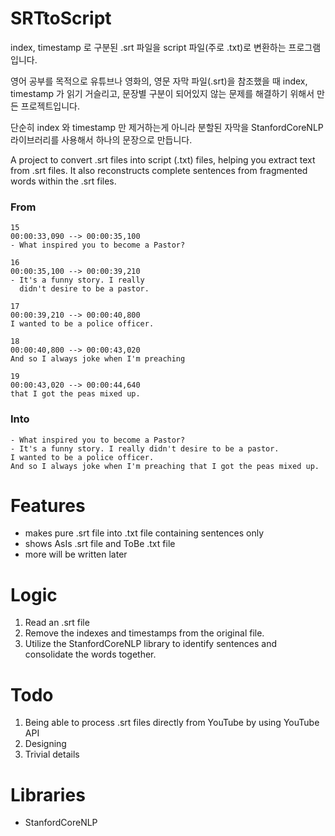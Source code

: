 # SRTtoScript
index, timestamp 로 구분된 .srt 파일을 script 파일(주로 .txt)로 변환하는 프로그램입니다.

영어 공부를 목적으로 유튜브나 영화의, 영문 자막 파일(.srt)을 참조했을 때 index, timestamp 가 읽기 거슬리고, 
문장별 구분이 되어있지 않는 문제를 해결하기 위해서 만든 프로젝트입니다.

단순히 index 와 timestamp 만 제거하는게 아니라 분할된 자막을 StanfordCoreNLP 라이브러리를 사용해서 하나의 문장으로 만듭니다.

A project to convert .srt files into script (.txt) files, helping you extract text from .srt files.
It also reconstructs complete sentences from fragmented words within the .srt files.


### From


```
15
00:00:33,090 --> 00:00:35,100
- What inspired you to become a Pastor?

16
00:00:35,100 --> 00:00:39,210
- It's a funny story. I really
  didn't desire to be a pastor.

17
00:00:39,210 --> 00:00:40,800
I wanted to be a police officer.

18
00:00:40,800 --> 00:00:43,020
And so I always joke when I'm preaching

19
00:00:43,020 --> 00:00:44,640
that I got the peas mixed up.
```

### Into
```
- What inspired you to become a Pastor?
- It's a funny story. I really didn't desire to be a pastor.
I wanted to be a police officer.
And so I always joke when I'm preaching that I got the peas mixed up.
```

# Features
- makes pure .srt file into .txt file containing sentences only
- shows AsIs .srt file and ToBe .txt file
- more will be written later

# Logic
1. Read an .srt file
2. Remove the indexes and timestamps from the original file.
3. Utilize the StanfordCoreNLP library to identify sentences and consolidate the words together.

# Todo
1. Being able to process .srt files directly from YouTube by using YouTube API
2. Designing
3. Trivial details

# Libraries
- StanfordCoreNLP
